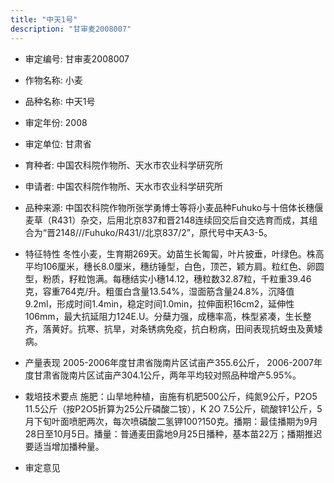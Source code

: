 ```yaml
---
title: "中天1号"
description: "甘审麦2008007"
---
```

* 审定编号:  甘审麦2008007

*  作物名称:  小麦

*  品种名称:  中天1号

*  审定年份:  2008

*  审定单位:  甘肃省

* 育种者:  中国农科院作物所、天水市农业科学研究所

*  申请者:  中国农科院作物所、天水市农业科学研究所

*  品种来源:  中国农科院作物所张学勇博士等将小麦品种Fuhuko与十倍体长穗偃麦草（R431）杂交，后用北京837和晋2148连续回交后自交选育而成，其组合为“晋2148///Fuhuko/R431//北京837/2”，原代号中天A3-5。

*  特征特性
冬性小麦，生育期269天。幼苗生长匍匐，叶片披垂，叶绿色。株高平均106厘米，穗长8.0厘米，穗纺锤型，白色，顶芒，颖方肩。粒红色、卵圆型，粉质，籽粒饱满。每穗结实小穗14.12，穗粒数32.87粒，千粒重39.46克，容重764克/升。粗蛋白含量13.54%，湿面筋含量24.8%，沉降值9.2ml，形成时间1.4min，稳定时间1.0min，拉伸面积16cm2，延伸性106mm，最大抗延阻力124E.U。分蘖力强，成穗率高，株型紧凑，生长整齐，落黄好。抗寒、抗旱，对条锈病免疫，抗白粉病，田间表现抗蚜虫及黄矮病。

*  产量表现
2005-2006年度甘肃省陇南片区试亩产355.6公斤， 2006-2007年度甘肃省陇南片区试亩产304.1公斤，两年平均较对照品种增产5.95%。

*  栽培技术要点
施肥：山旱地种植，亩施有机肥500公斤，纯氮9公斤，P2O5 11.5公斤（按P2O5折算为25公斤磷酸二铵），K 2O 7.5公斤，硫酸锌1公斤，5月下旬叶面喷肥两次，每次喷磷酸二氢钾100?150克。播期：最佳播期为9月28日至10月5日。播量：普通麦田露地9月25日播种，基本苗22万；播期推迟要适当增加播种量。

*  审定意见

